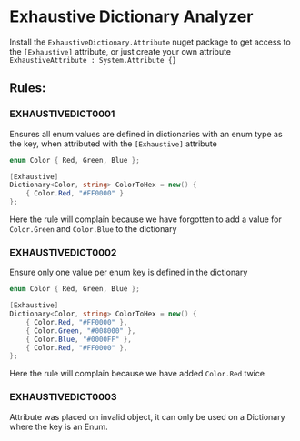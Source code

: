 # Exhaustive Dictionary Analyzer

Install the `ExhaustiveDictionary.Attribute` nuget package to get access to the `[Exhaustive]` attribute, or just create your own attribute `ExhaustiveAttribute : System.Attribute {}`

## Rules:

### EXHAUSTIVEDICT0001

Ensures all enum values are defined in dictionaries with an enum type as the key, when attributed with the `[Exhaustive]` attribute

```csharp
enum Color { Red, Green, Blue };

[Exhaustive]
Dictionary<Color, string> ColorToHex = new() {
    { Color.Red, "#FF0000" }
};
```

Here the rule will complain because we have forgotten to add a value for `Color.Green` and `Color.Blue` to the dictionary

### EXHAUSTIVEDICT0002

Ensure only one value per enum key is defined in the dictionary

```csharp
enum Color { Red, Green, Blue };

[Exhaustive]
Dictionary<Color, string> ColorToHex = new() {
    { Color.Red, "#FF0000" },
    { Color.Green, "#008000" },
    { Color.Blue, "#0000FF" },
    { Color.Red, "#FF0000" },
};
```

Here the rule will complain because we have added `Color.Red` twice

### EXHAUSTIVEDICT0003

Attribute was placed on invalid object, it can only be used on a Dictionary where the key is an Enum.

